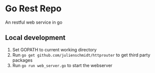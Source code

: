 # Go Rest Repo
An restful web service in go

## Local development 
1. Set GOPATH to current working directory 
2. Run `go get github.com/julienschmidt/httprouter` to get third party packages
3. Run `go run web_server.go` to start the webserver 